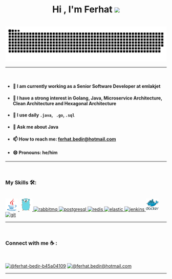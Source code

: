 <!--- Name -->
<h1 align="center">
  <b>Hi , I'm Ferhat </b>
  <img src="https://media.giphy.com/media/hvRJCLFzcasrR4ia7z/giphy.gif" width="35">
</h1>
<br>

<!--- snake -->
<div align="center">
  <img  src="https://github.com/1999AZZAR/1999AZZAR/blob/main/resources/img/grid-snake.svg"
       alt="snake" /></a>
</div>
<hr>
<br>

<!--- information about myself -->
- #### 🔭 I am currently working as a Senior Software Developer at emlakjet
- #### 📝 I have a strong interest in Golang, Java, Microservice Architecture, Clean Architecture and  Hexagonal Architecture  
- #### 🤔 I use daily ```.java```, ``` .go```, ```.sql```
- #### 💬 Ask me about **Java**
- #### 📫 How to reach me: ferhat.bedir@hotmail.com
- #### 😄 Pronouns: he/him
<hr>
<br>

<!--- skills -->
### My Skills 🛠️:
<br>
<a href="https://www.java.com/en/" target="_blank">
  <img src="https://raw.githubusercontent.com/devicons/devicon/master/icons/java/java-original.svg" alt="Java" width="40" height="40" />
</a>
<a href="https://golang.org/" target="_blank">
  <img src="https://raw.githubusercontent.com/devicons/devicon/master/icons/go/go-original.svg" alt="golang" width="40" height="40" />
</a>
<a href="https://www.rabbitmq.com/" target="_blank">
  <img src="https://www.rabbitmq.com/img/logo-rabbitmq.svg" alt="rabbitmq" width="40" height="40" />
</a>
<a href="https://www.postgresql.org/" target="_blank">
  <img src="https://www.postgresql.org/media/img/about/press/elephant.png" alt="postgresql" width="40" height="40" />
</a>
<a href="https://redis.io/" target="_blank">
  <img src="https://www.borakasmer.com/wp-content/uploads/2019/02/redis-1.png" alt="redis" width="40" height="40" />
</a>
<a href="https://www.elastic.co/" target="_blank">
  <img src="https://sue.eu/wp-content/uploads/sites/6/2022/07/elastic-logo-920x920-sue-v02.png" alt="elastic" width="40" height="40" />
</a>
<a href="https://www.jenkins.io/" target="_blank">
  <img src="https://www.jenkins.io/images/logo-title-opengraph.png" alt="jenkins" width="40" height="40" />
</a>
<a href="https://www.docker.com/" target="_blank">
  <img src="https://raw.githubusercontent.com/devicons/devicon/master/icons/docker/docker-original-wordmark.svg" alt="Docker" width="40" height="40" />
</a>
<a href="https://git-scm.com/" target="_blank">
  <img src="https://www.vectorlogo.zone/logos/git-scm/git-scm-icon.svg" alt="git" width="40" height="40" />
</a>
<hr>
<br>

### Connect with me ☕ :
<br>

[![@ferhat-bedir-b45a04109](https://img.icons8.com/fluency/48/000000/linkedin.png "@ferhat-bedir-b45a04109")](https://tr.linkedin.com/in/ferhat-bedir-b45a04109) [![@ferhat.bedir@hotmail.com](https://img.icons8.com/fluency/48/000000/apple-mail.png "@ferhat.bedir@hotmail.com")](ferhat.bedir@hotmail.com)

<hr>
<br>
 
<!--
**ferhatBedir/ferhatBedir** is a ✨ _special_ ✨ repository because its `README.md` (this file) appears on your GitHub profile.

Here are some ideas to get you started:

- 🔭 I’m currently working on ...
- 🌱 I’m currently learning ...
- 👯 I’m looking to collaborate on ...
- 🤔 I’m looking for help with ...
- 💬 Ask me about ...
- 📫 How to reach me: ...
- 😄 Pronouns: ...
- ⚡ Fun fact: ...
-->
